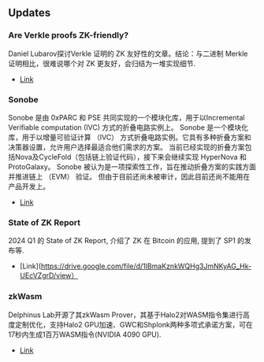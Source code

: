 ## Updates

### Are Verkle proofs ZK-friendly?
Daniel Lubarov探讨Verkle 证明的 ZK 友好性的文章。结论：与二进制 Merkle 证明相比，很难说哪个对 ZK 更友好，会归结为一堆实现细节.

- [Link](https://hackmd.io/@dlubarov/B1rVbPgb0)


### Sonobe

Sonobe 是由 0xPARC 和 PSE 共同实现的一个模块化库，用于以Incremental Verifiable computation (IVC)  方式的折叠电路实例上。
Sonobe 是一个模块化库，用于以增量可验证计算 （IVC） 方式折叠电路实例。它具有多种折叠方案和决策器设置，允许用户选择最适合他们需求的方案。 当前已经实现的折叠方案包括Nova及CycleFold（包括链上验证代码），接下来会继续实现 HyperNova 和 ProtoGalaxy。
Sonobe 被认为是一项探索性工作，旨在推动折叠方案的实践方面并推进链上 （EVM） 验证。 但由于目前还尚未被审计，因此目前还尚不能用在产品开发上。

- [Link](https://github.com/privacy-scaling-explorations/sonobe)

### State of ZK Report

2024 Q1 的 State of ZK Report, 介绍了 ZK 在 Bitcoin 的应用, 提到了 SP1 的发布等.

- [Link](https://drive.google.com/file/d/1lBmaKznkWQHg3JmNKyAG_Hk-UEcVZgrD/view）

### zkWasm
Delphinus Lab开源了其zkWasm Prover，其基于Halo2对WASM指令集进行高度定制优化，支持Halo2 GPU加速、GWC和Shplonk两种多项式承诺方案，可在17秒内生成1百万WASM指令(NVIDIA 4090 GPU).
- [Link](https://github.com/DelphinusLab/zkWasm-prover)
